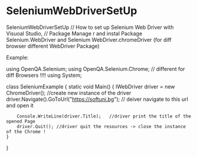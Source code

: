 # SeleniumWebDriverSetUp
SeleniumWebDriverSetUp
// How to set up Selenium Web Driver with Visuoal Studio, 
// Package Manage r and instal Package Selenium.WebDriver  and Selenium WebDriver.chromeDriver (for diff browser different WebDriver Package)

Example: 

using OpenQA.Selenium;
using OpenQA.Selenium.Chrome;  // different for diff Browsers !!!!
using System;


class SeleniumExample
{
    static void Main()
    {
        IWebDriver driver = new ChromeDriver();  //create new instance of the driver
        driver.Navigate().GoToUrl("https://softuni.bg");  // deiver navigate to this url and open it
        
        Console.WriteLine(driver.Title);   //driver print the title of the opened Page
        driver.Quit(); //driver quit the resources -> close the instance of the Chrome !
    }
}

